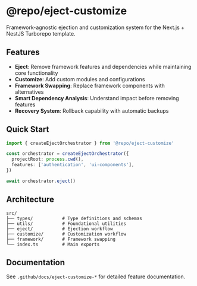 # @repo/eject-customize

Framework-agnostic ejection and customization system for the Next.js + NestJS Turborepo template.

## Features

- **Eject**: Remove framework features and dependencies while maintaining core functionality
- **Customize**: Add custom modules and configurations
- **Framework Swapping**: Replace framework components with alternatives
- **Smart Dependency Analysis**: Understand impact before removing features
- **Recovery System**: Rollback capability with automatic backups

## Quick Start

```typescript
import { createEjectOrchestrator } from '@repo/eject-customize'

const orchestrator = createEjectOrchestrator({
  projectRoot: process.cwd(),
  features: ['authentication', 'ui-components'],
})

await orchestrator.eject()
```

## Architecture

```
src/
├── types/           # Type definitions and schemas
├── utils/           # Foundational utilities
├── eject/           # Ejection workflow
├── customize/       # Customization workflow
├── framework/       # Framework swapping
└── index.ts         # Main exports
```

## Documentation

See `.github/docs/eject-customize-*` for detailed feature documentation.

